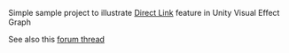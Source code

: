Simple sample project to illustrate [Direct Link](https://github.com/Unity-Technologies/Graphics/pull/4457) feature in Unity Visual Effect Graph

See also this [forum thread](https://forum.unity.com/threads/new-feature-direct-link.1137253/)
